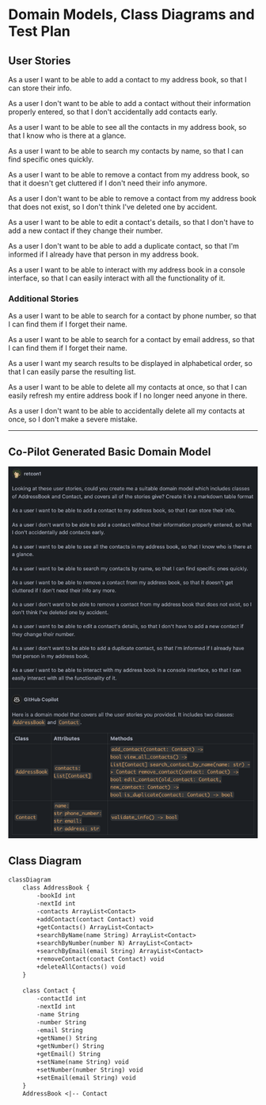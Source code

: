 # Domain Models, Class Diagrams and Test Plan

## User Stories

As a user I want to be able to add a contact to my address book, so that I can store their info.

As a user I don't want to be able to add a contact without their information properly entered, so that I don't accidentally add contacts early.

As a user I want to be able to see all the contacts in my address book, so that I know who is there at a glance.

As a user I want to be able to search my contacts by name, so that I can find specific ones quickly.

As a user I want to be able to remove a contact from my address book, so that it doesn't get cluttered if I don't need their info anymore.

As a user I don't want to be able to remove a contact from my address book that does not exist, so I don't think I've deleted one by accident.

As a user I want to be able to edit a contact's details, so that I don't have to add a new contact if they change their number.

As a user I don't want to be able to add a duplicate contact, so that I'm informed if I already have that person in my address book.

As a user I want to be able to interact with my address book in a console interface, so that I can easily interact with all the functionality of it.

### Additional Stories

As a user I want to be able to search for a contact by phone number, so that I can find them if I forget their name.

As a user I want to be able to search for a contact by email address, so that I can find them if I forget their name.

As a user I want my search results to be displayed in alphabetical order, so that I can easily parse the resulting list.

As a user I want to be able to delete all my contacts at once, so that I can easily refresh my entire address book if I no longer need anyone in there.

As a user I don't want to be able to accidentally delete all my contacts at once, so I don't make a severe mistake.

***

## Co-Pilot Generated Basic Domain Model

![Screenshot 2024-02-01 at 17.53.56.png](Screenshot%202024-02-01%20at%2017.53.56.png)

## Class Diagram

```mermaid
classDiagram
    class AddressBook {
        -bookId int
        -nextId int
        -contacts ArrayList<Contact>
        +addContact(contact Contact) void
        +getContacts() ArrayList<Contact>
        +searchByName(name String) ArrayList<Contact>
        +searchByNumber(number N) ArrayList<Contact>
        +searchByEmail(email String) ArrayList<Contact>
        +removeContact(contact Contact) void
        +deleteAllContacts() void
    }
    
    class Contact {
        -contactId int
        -nextId int
        -name String
        -number String
        -email String
        +getName() String
        +getNumber() String
        +getEmail() String
        +setName(name String) void
        +setNumber(number String) void
        +setEmail(email String) void
    }
    AddressBook <|-- Contact
```